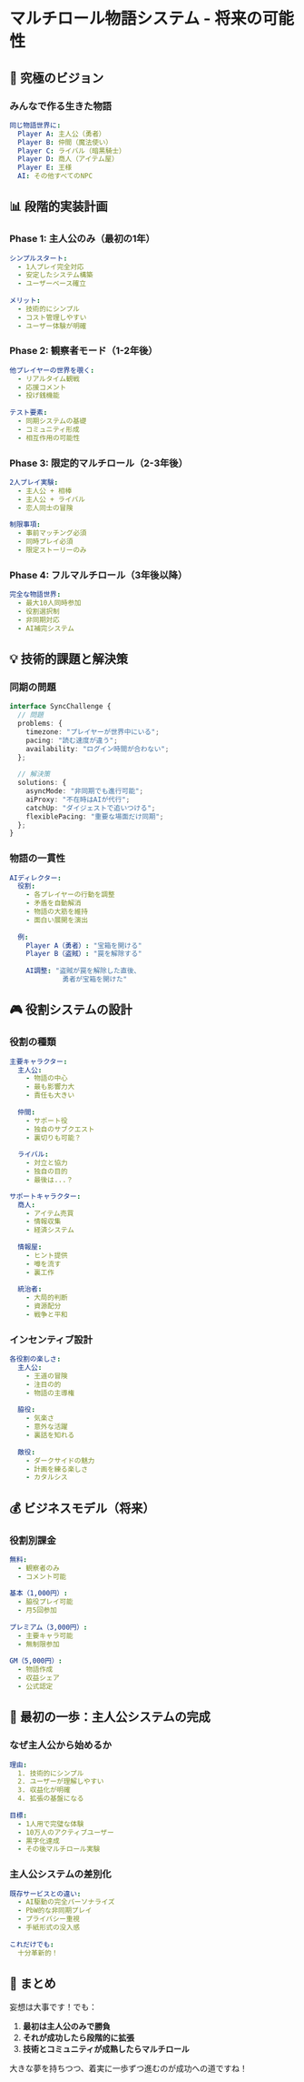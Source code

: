 # マルチロール物語システム - 将来の可能性

## 🌟 究極のビジョン

### みんなで作る生きた物語
```yaml
同じ物語世界に:
  Player A: 主人公（勇者）
  Player B: 仲間（魔法使い）
  Player C: ライバル（暗黒騎士）
  Player D: 商人（アイテム屋）
  Player E: 王様
  AI: その他すべてのNPC
```

## 📊 段階的実装計画

### Phase 1: 主人公のみ（最初の1年）
```yaml
シンプルスタート:
  - 1人プレイ完全対応
  - 安定したシステム構築
  - ユーザーベース確立
  
メリット:
  - 技術的にシンプル
  - コスト管理しやすい
  - ユーザー体験が明確
```

### Phase 2: 観察者モード（1-2年後）
```yaml
他プレイヤーの世界を覗く:
  - リアルタイム観戦
  - 応援コメント
  - 投げ銭機能
  
テスト要素:
  - 同期システムの基礎
  - コミュニティ形成
  - 相互作用の可能性
```

### Phase 3: 限定的マルチロール（2-3年後）
```yaml
2人プレイ実験:
  - 主人公 + 相棒
  - 主人公 + ライバル
  - 恋人同士の冒険
  
制限事項:
  - 事前マッチング必須
  - 同時プレイ必須
  - 限定ストーリーのみ
```

### Phase 4: フルマルチロール（3年後以降）
```yaml
完全な物語世界:
  - 最大10人同時参加
  - 役割選択制
  - 非同期対応
  - AI補完システム
```

## 💡 技術的課題と解決策

### 同期の問題
```typescript
interface SyncChallenge {
  // 問題
  problems: {
    timezone: "プレイヤーが世界中にいる";
    pacing: "読む速度が違う";
    availability: "ログイン時間が合わない";
  };
  
  // 解決策
  solutions: {
    asyncMode: "非同期でも進行可能";
    aiProxy: "不在時はAIが代行";
    catchUp: "ダイジェストで追いつける";
    flexiblePacing: "重要な場面だけ同期";
  };
}
```

### 物語の一貫性
```yaml
AIディレクター:
  役割:
    - 各プレイヤーの行動を調整
    - 矛盾を自動解消
    - 物語の大筋を維持
    - 面白い展開を演出
  
  例:
    Player A（勇者）: "宝箱を開ける"
    Player B（盗賊）: "罠を解除する"
    
    AI調整: "盗賊が罠を解除した直後、
             勇者が宝箱を開けた"
```

## 🎮 役割システムの設計

### 役割の種類
```yaml
主要キャラクター:
  主人公:
    - 物語の中心
    - 最も影響力大
    - 責任も大きい
  
  仲間:
    - サポート役
    - 独自のサブクエスト
    - 裏切りも可能？
  
  ライバル:
    - 対立と協力
    - 独自の目的
    - 最後は...？

サポートキャラクター:
  商人:
    - アイテム売買
    - 情報収集
    - 経済システム
  
  情報屋:
    - ヒント提供
    - 噂を流す
    - 裏工作
  
  統治者:
    - 大局的判断
    - 資源配分
    - 戦争と平和
```

### インセンティブ設計
```yaml
各役割の楽しさ:
  主人公:
    - 王道の冒険
    - 注目の的
    - 物語の主導権
  
  脇役:
    - 気楽さ
    - 意外な活躍
    - 裏話を知れる
    
  敵役:
    - ダークサイドの魅力
    - 計画を練る楽しさ
    - カタルシス
```

## 💰 ビジネスモデル（将来）

### 役割別課金
```yaml
無料:
  - 観察者のみ
  - コメント可能
  
基本（1,000円）:
  - 脇役プレイ可能
  - 月5回参加
  
プレミアム（3,000円）:
  - 主要キャラ可能
  - 無制限参加
  
GM（5,000円）:
  - 物語作成
  - 収益シェア
  - 公式認定
```

## 🚀 最初の一歩：主人公システムの完成

### なぜ主人公から始めるか
```yaml
理由:
  1. 技術的にシンプル
  2. ユーザーが理解しやすい
  3. 収益化が明確
  4. 拡張の基盤になる
  
目標:
  - 1人用で完璧な体験
  - 10万人のアクティブユーザー
  - 黒字化達成
  - その後マルチロール実験
```

### 主人公システムの差別化
```yaml
既存サービスとの違い:
  - AI駆動の完全パーソナライズ
  - PbW的な非同期プレイ
  - プライバシー重視
  - 手紙形式の没入感
  
これだけでも:
  十分革新的！
```

## 📝 まとめ

妄想は大事です！でも：

1. **最初は主人公のみで勝負**
2. **それが成功したら段階的に拡張**
3. **技術とコミュニティが成熟したらマルチロール**

大きな夢を持ちつつ、着実に一歩ずつ進むのが成功への道ですね！